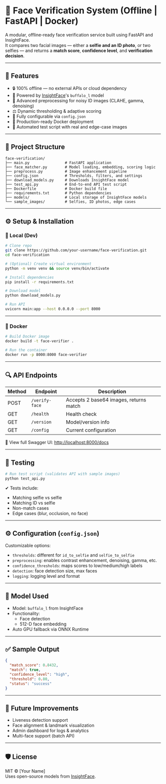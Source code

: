 
# 🧠 Face Verification System (Offline | FastAPI | Docker)

A modular, offline-ready face verification service built using FastAPI and InsightFace.  
It compares two facial images — either a **selfie and an ID photo**, or two selfies — and returns a **match score**, **confidence level**, and **verification decision**.

---

## 🚀 Features

- 🔒 100% offline — no external APIs or cloud dependency
- 🧠 Powered by [InsightFace](https://github.com/deepinsight/insightface)'s `buffalo_l` model
- 🧼 Advanced preprocessing for noisy ID images (CLAHE, gamma, denoising)
- ⚖️ Dynamic thresholding & adaptive scoring
- 🔧 Fully configurable via `config.json`
- 🐳 Production-ready Docker deployment
- 🧪 Automated test script with real and edge-case images

---

## 📁 Project Structure

```
face-verification/
├── main.py                # FastAPI application
├── face_matcher.py        # Model loading, embedding, scoring logic
├── preprocess.py          # Image enhancement pipeline
├── config.json            # Thresholds, filters, and settings
├── download_models.py     # Downloads InsightFace model
├── test_api.py            # End-to-end API test script
├── Dockerfile             # Docker build file
├── requirements.txt       # Python dependencies
├── models/                # Local storage of InsightFace models
└── sample_images/         # Selfies, ID photos, edge cases
```

---

## ⚙️ Setup & Installation

### 🔧 Local (Dev)
```bash
# Clone repo
git clone https://github.com/your-username/face-verification.git
cd face-verification

# (Optional) Create virtual environment
python -m venv venv && source venv/bin/activate

# Install dependencies
pip install -r requirements.txt

# Download model
python download_models.py

# Run API
uvicorn main:app --host 0.0.0.0 --port 8000
```

---

### 🐳 Docker
```bash
# Build Docker image
docker build -t face-verifier .

# Run the container
docker run -p 8000:8000 face-verifier
```

---

## 🔍 API Endpoints

| Method | Endpoint        | Description                          |
|--------|------------------|--------------------------------------|
| POST   | `/verify-face`   | Accepts 2 base64 images, returns match |
| GET    | `/health`        | Health check                         |
| GET    | `/version`       | Model/version info                   |
| GET    | `/config`        | Current configuration                |

📌 View full Swagger UI: [http://localhost:8000/docs](http://localhost:8000/docs)

---

## 🧪 Testing

```bash
# Run test script (validates API with sample images)
python test_api.py
```

✔ Tests include:
- Matching selfie vs selfie
- Matching ID vs selfie
- Non-match cases
- Edge cases (blur, occlusion, no face)

---

## ⚙️ Configuration (`config.json`)

Customizable options:
- `thresholds`: different for `id_to_selfie` and `selfie_to_selfie`
- `preprocessing`: enables contrast enhancement, denoising, gamma, etc.
- `confidence_thresholds`: maps scores to low/medium/high labels
- `detection`: face detection size, max faces
- `logging`: logging level and format

---

## 🧠 Model Used

- Model: `buffalo_l` from InsightFace
- Functionality:
  - Face detection
  - 512-D face embedding
- Auto GPU fallback via ONNX Runtime

---

## ✅ Sample Output

```json
{
  "match_score": 0.8432,
  "match": true,
  "confidence_level": "high",
  "threshold": 0.80,
  "status": "success"
}
```

---

## 📌 Future Improvements

- Liveness detection support
- Face alignment & landmark visualization
- Admin dashboard for logs & analytics
- Multi-face support (batch API)

---

## 🛡 License

MIT © [Your Name]  
Uses open-source models from [InsightFace](https://github.com/deepinsight/insightface).
